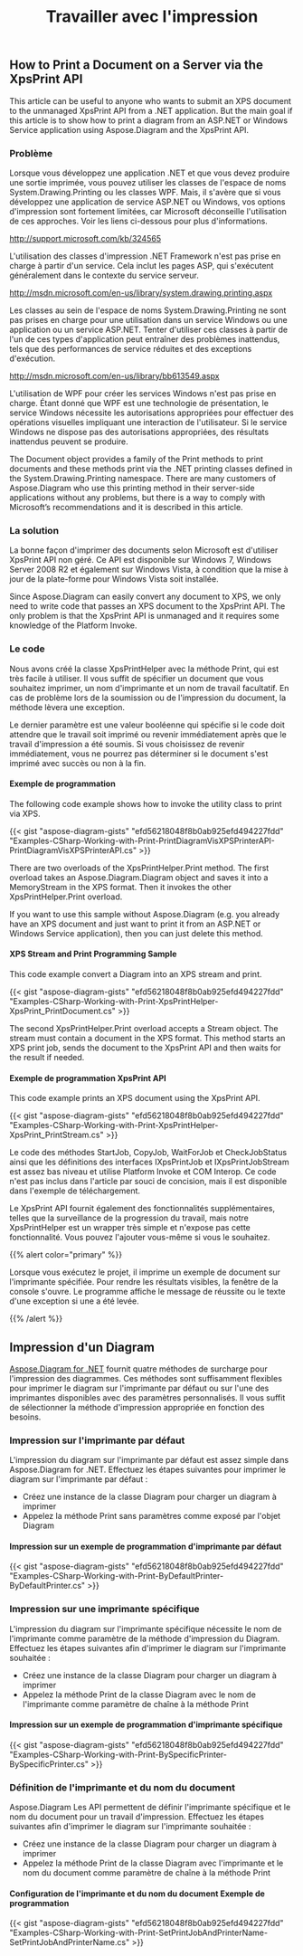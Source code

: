 ﻿---
title: Travailler avec l'impression
type: docs
weight: 80
url: /fr/net/working-with-print/
description: This section explains how to print a document via XpsPrint with Aspose.Diagram.
---
## **How to Print a Document on a Server via the XpsPrint API**
This article can be useful to anyone who wants to submit an XPS document to the unmanaged XpsPrint API from a .NET application. But the main goal if this article is to show how to print a diagram from an ASP.NET or Windows Service application using Aspose.Diagram and the XpsPrint API.
### **Problème**
Lorsque vous développez une application .NET et que vous devez produire une sortie imprimée, vous pouvez utiliser les classes de l'espace de noms System.Drawing.Printing ou les classes WPF. Mais, il s'avère que si vous développez une application de service ASP.NET ou Windows, vos options d'impression sont fortement limitées, car Microsoft déconseille l'utilisation de ces approches. Voir les liens ci-dessous pour plus d'informations.

<http://support.microsoft.com/kb/324565>

L'utilisation des classes d'impression .NET Framework n'est pas prise en charge à partir d'un service. Cela inclut les pages ASP, qui s'exécutent généralement dans le contexte du service serveur.

<http://msdn.microsoft.com/en-us/library/system.drawing.printing.aspx>

Les classes au sein de l'espace de noms System.Drawing.Printing ne sont pas prises en charge pour une utilisation dans un service Windows ou une application ou un service ASP.NET. Tenter d'utiliser ces classes à partir de l'un de ces types d'application peut entraîner des problèmes inattendus, tels que des performances de service réduites et des exceptions d'exécution.

<http://msdn.microsoft.com/en-us/library/bb613549.aspx>

L'utilisation de WPF pour créer les services Windows n'est pas prise en charge. Étant donné que WPF est une technologie de présentation, le service Windows nécessite les autorisations appropriées pour effectuer des opérations visuelles impliquant une interaction de l'utilisateur. Si le service Windows ne dispose pas des autorisations appropriées, des résultats inattendus peuvent se produire.

The Document object provides a family of the Print methods to print documents and these methods print via the .NET printing classes defined in the System.Drawing.Printing namespace. There are many customers of Aspose.Diagram who use this printing method in their server-side applications without any problems, but there is a way to comply with Microsoft’s recommendations and it is described in this article.
### **La solution**
La bonne façon d'imprimer des documents selon Microsoft est d'utiliser XpsPrint API non géré. Ce API est disponible sur Windows 7, Windows Server 2008 R2 et également sur Windows Vista, à condition que la mise à jour de la plate-forme pour Windows Vista soit installée.

Since Aspose.Diagram can easily convert any document to XPS, we only need to write code that passes an XPS document to the XpsPrint API. The only problem is that the XpsPrint API is unmanaged and it requires some knowledge of the Platform Invoke.
### **Le code**
Nous avons créé la classe XpsPrintHelper avec la méthode Print, qui est très facile à utiliser. Il vous suffit de spécifier un document que vous souhaitez imprimer, un nom d'imprimante et un nom de travail facultatif. En cas de problème lors de la soumission ou de l'impression du document, la méthode lèvera une exception.

Le dernier paramètre est une valeur booléenne qui spécifie si le code doit attendre que le travail soit imprimé ou revenir immédiatement après que le travail d'impression a été soumis. Si vous choisissez de revenir immédiatement, vous ne pourrez pas déterminer si le document s'est imprimé avec succès ou non à la fin.
#### **Exemple de programmation**
The following code example shows how to invoke the utility class to print via XPS.

{{< gist "aspose-diagram-gists" "efd56218048f8b0ab925efd494227fdd" "Examples-CSharp-Working-with-Print-PrintDiagramVisXPSPrinterAPI-PrintDiagramVisXPSPrinterAPI.cs" >}}


There are two overloads of the XpsPrintHelper.Print method. The first overload takes an Aspose.Diagram.Diagram object and saves it into a MemoryStream in the XPS format. Then it invokes the other XpsPrintHelper.Print overload.

If you want to use this sample without Aspose.Diagram (e.g. you already have an XPS document and just want to print it from an ASP.NET or Windows Service application), then you can just delete this method.
#### **XPS Stream and Print Programming Sample**
This code example convert a Diagram into an XPS stream and print.

{{< gist "aspose-diagram-gists" "efd56218048f8b0ab925efd494227fdd" "Examples-CSharp-Working-with-Print-XpsPrintHelper-XpsPrint_PrintDocument.cs" >}}


The second XpsPrintHelper.Print overload accepts a Stream object. The stream must contain a document in the XPS format. This method starts an XPS print job, sends the document to the XpsPrint API and then waits for the result if needed.
#### **Exemple de programmation XpsPrint API**
This code example prints an XPS document using the XpsPrint API.

{{< gist "aspose-diagram-gists" "efd56218048f8b0ab925efd494227fdd" "Examples-CSharp-Working-with-Print-XpsPrintHelper-XpsPrint_PrintStream.cs" >}}


Le code des méthodes StartJob, CopyJob, WaitForJob et CheckJobStatus ainsi que les définitions des interfaces IXpsPrintJob et IXpsPrintJobStream est assez bas niveau et utilise Platform Invoke et COM Interop. Ce code n'est pas inclus dans l'article par souci de concision, mais il est disponible dans l'exemple de téléchargement.

Le XpsPrint API fournit également des fonctionnalités supplémentaires, telles que la surveillance de la progression du travail, mais notre XpsPrintHelper est un wrapper très simple et n'expose pas cette fonctionnalité. Vous pouvez l'ajouter vous-même si vous le souhaitez.

{{% alert color="primary" %}}

Lorsque vous exécutez le projet, il imprime un exemple de document sur l'imprimante spécifiée. Pour rendre les résultats visibles, la fenêtre de la console s'ouvre. Le programme affiche le message de réussite ou le texte d'une exception si une a été levée.

{{% /alert %}}
## **Impression d'un Diagram**
[Aspose.Diagram for .NET](https://products.aspose.com/diagram/net/) fournit quatre méthodes de surcharge pour l'impression des diagrammes. Ces méthodes sont suffisamment flexibles pour imprimer le diagram sur l'imprimante par défaut ou sur l'une des imprimantes disponibles avec des paramètres personnalisés. Il vous suffit de sélectionner la méthode d'impression appropriée en fonction des besoins.
### **Impression sur l'imprimante par défaut**
L'impression du diagram sur l'imprimante par défaut est assez simple dans Aspose.Diagram for .NET. Effectuez les étapes suivantes pour imprimer le diagram sur l'imprimante par défaut :

- Créez une instance de la classe Diagram pour charger un diagram à imprimer
- Appelez la méthode Print sans paramètres comme exposé par l'objet Diagram
#### **Impression sur un exemple de programmation d'imprimante par défaut**
{{< gist "aspose-diagram-gists" "efd56218048f8b0ab925efd494227fdd" "Examples-CSharp-Working-with-Print-ByDefaultPrinter-ByDefaultPrinter.cs" >}}
### **Impression sur une imprimante spécifique**
L'impression du diagram sur l'imprimante spécifique nécessite le nom de l'imprimante comme paramètre de la méthode d'impression du Diagram. Effectuez les étapes suivantes afin d'imprimer le diagram sur l'imprimante souhaitée :

- Créez une instance de la classe Diagram pour charger un diagram à imprimer
- Appelez la méthode Print de la classe Diagram avec le nom de l'imprimante comme paramètre de chaîne à la méthode Print
#### **Impression sur un exemple de programmation d'imprimante spécifique**
{{< gist "aspose-diagram-gists" "efd56218048f8b0ab925efd494227fdd" "Examples-CSharp-Working-with-Print-BySpecificPrinter-BySpecificPrinter.cs" >}}
### **Définition de l'imprimante et du nom du document**
Aspose.Diagram Les API permettent de définir l'imprimante spécifique et le nom du document pour un travail d'impression. Effectuez les étapes suivantes afin d'imprimer le diagram sur l'imprimante souhaitée :

- Créez une instance de la classe Diagram pour charger un diagram à imprimer
- Appelez la méthode Print de la classe Diagram avec l'imprimante et le nom du document comme paramètre de chaîne à la méthode Print
#### **Configuration de l'imprimante et du nom du document Exemple de programmation**
{{< gist "aspose-diagram-gists" "efd56218048f8b0ab925efd494227fdd" "Examples-CSharp-Working-with-Print-SetPrintJobAndPrinterName-SetPrintJobAndPrinterName.cs" >}}
